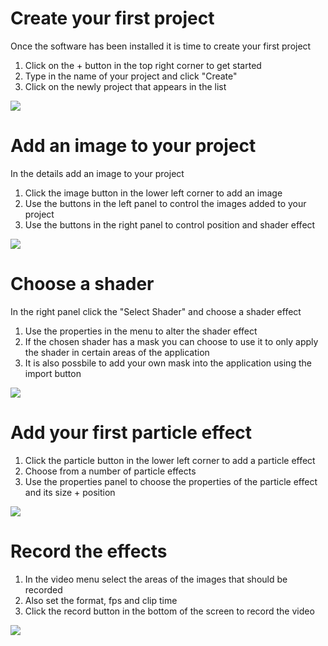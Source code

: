 # Create your first project
Once the software has been installed it is time to create your first project
1. Click on the + button in the top right corner to get started
2. Type in the name of your project and click "Create"
3. Click on the newly project that appears in the list

![](./images/Project.png)

# Add an image to your project
In the details add an image to your project
1. Click the image button in the lower left corner to add an image
2. Use the buttons in the left panel to control the images added to your project
3. Use the buttons in the right panel to control position and shader effect

![](./images/Details.png)

# Choose a shader
In the right panel click the "Select Shader" and choose a shader effect
1. Use the properties in the menu to alter the shader effect
2. If the chosen shader has a mask you can choose to use it to only apply the shader in certain areas of the application
3. It is also possbile to add your own mask into the application using the import button

![](./images/Shader.png)

# Add your first particle effect
1. Click the particle button in the lower left corner to add a particle effect
2. Choose from a number of particle effects
3. Use the properties panel to choose the properties of the particle effect and its size + position

![](./images/Particles.png)

# Record the effects
1. In the video menu select the areas of the images that should be recorded
2. Also set the format, fps and clip time 
3. Click the record button in the bottom of the screen to record the video

![](./images/Recorder.png)